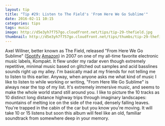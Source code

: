 ```yaml
---
layout: tip
title: "Tip #29: Listen to The Field's 'From Here We Go Sublime'"
date: 2016-02-11 10:15
categories: tips
tags: music
image: http://d5e3yh7f757go.cloudfront.net/tips/tip-29-thefield.jpg
thumbnail: http://d5e3yh7f757go.cloudfront.net/tips/thumbs/tip-29-thefield.jpg
---
```

Axel Willner, better known as The Field, released "From Here We Go Sublime" ([Spotify](https://open.spotify.com/album/0qKWj1YPqY4pKBb0HPL2R6) [Amazon](http://amzn.to/1Q9DETn)) in 2007 on one of my all-time favorite electronic music labels, Kompakt. It flew under my radar even though extremely repetitive, minimal music based on glitched out samples and acid basslines sounds right up my alley. I'm basically mad at my friends for not telling me to listen to this earlier. Anyway, when anyone asks me what kind of music I like to listen to while working or writing, "From Here We Go Sublime" is always near the top of my list. It's extremely immersive music, and seems to make the whole world stand still around you. I like to picture the 10 tracks as 10 distinct long distance highway trips through imaginary landscapes: mountains of melting ice on the side of the road, densely falling leaves. You're trapped in the cabin of the car but you know you're moving. It will take 10 or 15 listens but soon this album will feel like an old, familiar soundtrack from somewhere deep in your memory.
